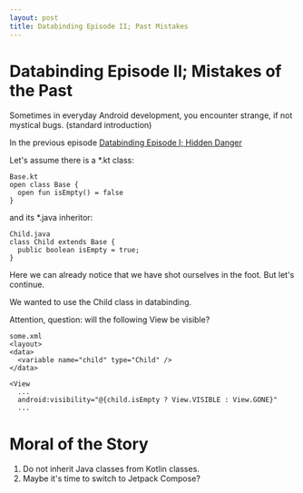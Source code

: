 ```yaml
---
layout: post
title: Databinding Episode II; Past Mistakes
---
```


# Databinding Episode II; Mistakes of the Past

Sometimes in everyday Android development, you encounter strange, if not mystical bugs. (standard introduction)

In the previous episode [Databinding Episode I; Hidden Danger](http://dmitrysamoylenko.com/2019/04/16/databinding_hidden_danger.html)

Let's assume there is a \*.kt class:

```
Base.kt
open class Base {
  open fun isEmpty() = false
}
```

and its \*.java inheritor:

```
Child.java
class Child extends Base {
  public boolean isEmpty = true;
}
```

Here we can already notice that we have shot ourselves in the foot. But let's continue.

We wanted to use the Child class in databinding. 

Attention, question: will the following View be visible?

```
some.xml
<layout>
<data>
  <variable name="child" type="Child" />
</data>

<View
  ...
  android:visibility="@{child.isEmpty ? View.VISIBLE : View.GONE}"
  ...
```

# Moral of the Story

1. Do not inherit Java classes from Kotlin classes.
2. Maybe it's time to switch to Jetpack Compose?
